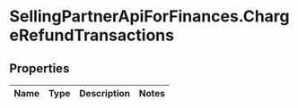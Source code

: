 # SellingPartnerApiForFinances.ChargeRefundTransactions

## Properties
Name | Type | Description | Notes
------------ | ------------- | ------------- | -------------


